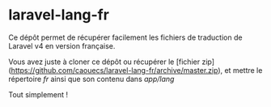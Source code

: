 laravel-lang-fr
===============

Ce dépôt permet de récupérer facilement les fichiers de traduction de Laravel v4 en version française.

Vous avez juste à cloner ce dépôt ou récupérer le [fichier zip] (https://github.com/caouecs/laravel-lang-fr/archive/master.zip), et mettre le répertoire *fr* ainsi que son contenu dans *app/lang*

Tout simplement !